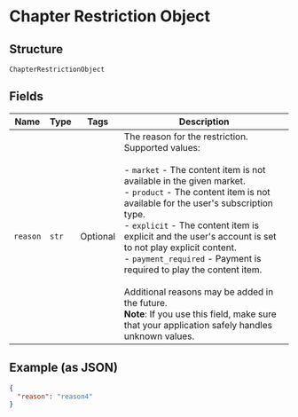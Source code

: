 
# Chapter Restriction Object

## Structure

`ChapterRestrictionObject`

## Fields

| Name | Type | Tags | Description |
|  --- | --- | --- | --- |
| `reason` | `str` | Optional | The reason for the restriction. Supported values:<br><br>- `market` - The content item is not available in the given market.<br>- `product` - The content item is not available for the user's subscription type.<br>- `explicit` - The content item is explicit and the user's account is set to not play explicit content.<br>- `payment_required` - Payment is required to play the content item.<br><br>Additional reasons may be added in the future.<br>**Note**: If you use this field, make sure that your application safely handles unknown values. |

## Example (as JSON)

```json
{
  "reason": "reason4"
}
```

